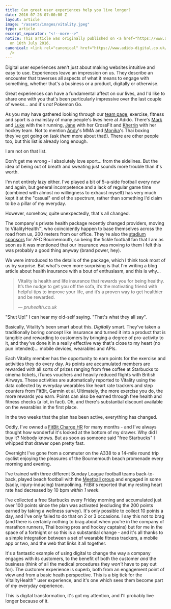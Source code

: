 ```yaml
---
title: Can great user experiences help you live longer?
date: 2016-07-26 07:00:00 Z
layout: article
image: "/assets/images/vitality.jpeg"
type: article
excerpt_separator: "<!--more-->"
notice: This article was originally published on <a href="https://www.adido-digital.co.uk/blog/great-user-experiences-help-you-live-longer/">adido-digital.co.uk</a>
  on 16th July 2016.
canonical: <link rel="canonical" href="https://www.adido-digital.co.uk/blog/great-user-experiences-help-you-live-longer/"
  />
---
```


<p>Digital user experiences aren't just about making websites intuitive and easy to use. Experiences leave an impression on us. They describe an encounter that traverses all aspects of what it means to engage with something, whether that's a business or a product, digitally or otherwise.</p>
<!--more-->
<p>Great experiences can have a fundamental affect on our lives, and I'd like to share one with you that's been particularly impressive over the last couple of weeks... and it's <em>not</em> Pokemon Go.</p>
<p>As you may have gathered looking through our <a href="http://adi.do/about/the-team/">team page</a>, exercise, fitness and sport is a mainstay of many people's lives here at Adido. There's <a href="http://adi.do/about/the-team/mark-willis/">Mark</a> and <a href="http://adi.do/about/the-team/luke-littleboy/">Luke</a> with their running, <a href="http://adi.do/about/the-team/jane-cooper/">Jane</a> with her CrossFit and <a href="http://adi.do/about/the-team/kherrin-wade/">Kherrin</a> with her hockey team. Not to mention <a href="http://adi.do/about/the-team/andy-kerr/">Andy</a>'s MMA and <a href="http://adi.do/about/the-team/monika-grzankowska/">Monika</a>'s Thai boxing they've got going on (ask <em>them</em> more about that!). There are other people too, but this list is already long enough.</p>
<p>I am not on that list.</p>
<p>Don't get me wrong - I absolutely love sport... from the sidelines. But the idea of being out of breath and sweating just sounds more trouble than it's worth.</p>
<p>I'm not entirely lazy either. I've played a bit of 5-a-side football every now and again, but general incompetence and a lack of regular game time (combined with almost no willingness to exhaust myself) has very much kept it at the "casual" end of the spectrum, rather than something I'd claim to be a pillar of my everyday.</p>
<p>However, somehow, quite unexpectedly, that's all changed.</p>
<p>The company's private health package recently changed providers, moving to VitalityHealth™, who coincidently happen to base themselves across the road from us, 200 meters from our office. They're also the <a href="http://www.bbc.co.uk/news/uk-england-dorset-33467456" target="_blank">stadium sponsors</a> for AFC Bournemouth, so being the fickle football fan that I am as soon as it was mentioned that our insurance was moving to them I felt this was probably a good thing anyway (brand power, hey).</p>
<p>We were introduced to the details of the package, which I think took most of us by surprise. But what's even more surprising is that I'm writing a blog article about health insurance with a bout of enthusiasm, and this is why...</p>
<blockquote>
    <p>Vitality is health and life insurance that rewards you for being healthy. It’s the nudge to get you off the sofa, it’s the motivating friend with helpful tips to improve your life, and it’s a proven way to get healthier and be rewarded.</p>
    <cite> — pruhealth.co.uk</cite>
  </blockquote>
<p>"Shut Up!" I can hear my old-self saying. "That's what they all say".</p>
<p>Basically, Vitality's been smart about this. <em>Digitally</em> smart. They've taken a traditionally boring concept like insurance and turned it into a product that is tangible and rewarding to customers by bringing a degree of pro-activity to it, and they've done it in a really effective way that's close to my heart (no pun intended)... mobile devices, wearables and APIs.</p>
<p>Each Vitality member has the opportunity to earn points for the exercise and activities they do every day. As points are accumulated members are rewarded with all sorts of prizes ranging from free coffee at Starbucks to cinema tickets, iTunes vouchers and heavily reduced flights with British Airways. These activities are automatically reported to Vitality using the data collected by everyday wearables like heart rate trackers and step counters from FitBit, Garmin et al. Ultimately, the more exercise you do, the more rewards you earn. Points can also be earned through free health and fitness checks (a lot, in fact). Oh, and there's substantial discount available on the wearables in the first place.</p>
<p>In the two weeks that the plan has been active, everything has changed.</p>
<p>Oddly, I've owned a <a href="https://www.fitbit.com/uk/chargehr">FitBit Charge HR</a> for many months - and I've always thought how wonderful it's looked at the bottom of my drawer. Why did I buy it? Nobody knows. But as soon as someone said "free Starbucks" I whipped that drawer open pretty fast.</p>
<p>Overnight I've gone from a commuter on the A338 to a 14-mile round trip cyclist enjoying the pleasures of the Bournemouth beach promenade every morning and evening.</p>
<p>I've trained with three different Sunday League football teams back-to-back, played beach football with the <a href="https://twitter.com/meetballuk">Meetball group</a> and engaged in some (sadly, injury-inducing) trampolining. FitBit's reported that my resting heart rate had decreased by 10 bpm <em>within 1 week</em>.</p>
<p>I've collected a free Starbucks every Friday morning and accumulated just over 100 points since the plan was activated (excluding the 200 points earned by taking a wellness survey). It's only possible to collect 10 points a day, and I've only failed to do that on 2 or 3 occasions. I say this not to brag (and there is certainly nothing to brag about when you're in the company of marathon runners, Thai boxing pros and hockey captains) but for me in the space of a fortnight or so this is a substantial change - and it's all thanks to a simple integration between a set of wearable fitness trackers, a mobile app or two, and the web that links it all together.</p>
<p>It's a fantastic example of using digital to change the way a company engages with its customers, to the benefit of both the customer <em>and</em> the business (think of all the medical procedures they <em>won't</em> have to pay out for). The customer experience is superb, both from an engagement point of view and from a basic heath perspective. This is a big tick for the VitalityHealth™ user experience, and it's one which sees them become part of <em>my</em> everyday experience.</p>
<p>This is digital transformation, it's got my attention, and I'll probably live longer because of it.</p>
